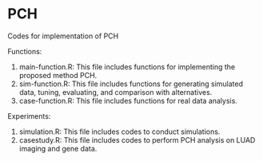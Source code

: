 # PCH
Codes for implementation of PCH

Functions:
1. main-function.R: This file includes functions for implementing the proposed method PCH.
2. sim-function.R: This file includes functions for generating simulated data, tuning, evaluating, and comparison with alternatives.
3. case-function.R: This file includes functions for real data analysis.

Experiments:
1. simulation.R: This file includes codes to conduct simulations.
2. casestudy.R: This file includes codes to perform PCH analysis on LUAD imaging and gene data.
